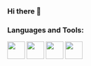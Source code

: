 ### Hi there 👋






### Languages and Tools:
<div>
  <img src="https://img.shields.io/badge/HTML5-E34F26?style=for-the-badge&logo=html5&logoColor=white" width="auto" height="40px">
  <img src="https://img.shields.io/badge/CSS3-1572B6?style=for-the-badge&logo=css3&logoColor=white" width="auto" height="40px">
  <img src="https://img.shields.io/badge/JavaScript-F7DF1E?style=for-the-badge&logo=JavaScript&logoColor=white" width="auto" height="40px">
  <img src="https://img.shields.io/badge/Java-ED8B00?style=for-the-badge&logo=openjdk&logoColor=white" width="auto" height="40px">
</div>
